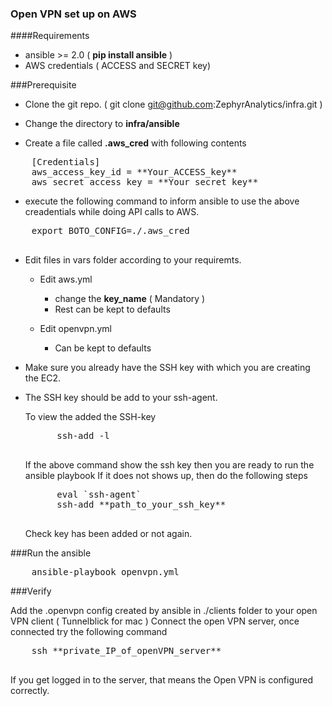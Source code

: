 ### Open VPN set up on AWS

####Requirements 

  * ansible >= 2.0 ( **pip install ansible** )
  * AWS credentials ( ACCESS and SECRET key)

###Prerequisite

* Clone the git repo. ( git clone git@github.com:ZephyrAnalytics/infra.git )

* Change the directory to **infra/ansible**

* Create a file called **.aws_cred** with following contents

<pre>
	[Credentials]
	aws_access_key_id = **Your_ACCESS_key**
	aws_secret_access_key = **Your_secret_key**
</pre>

* execute the following command to inform ansible to use the above creadentials while doing API calls to AWS.

<pre>
	export BOTO_CONFIG=./.aws_cred

</pre>

* Edit files in vars folder according to your requiremts. 

	*  Edit aws.yml 
	   * change the **key_name** ( Mandatory )
	   * Rest can be kept to defaults

	* Edit openvpn.yml
	   * Can be  kept to defaults

* Make sure you already have the SSH key with which you are creating the EC2.

* The SSH key should be add to your ssh-agent.

   To view the added the SSH-key 

   <pre>
   		ssh-add -l 
   </pre>

   If the above command show the ssh key then you are ready to run the ansible playbook
   If it does not shows up, then do the following steps

   <pre>
   		eval `ssh-agent`
   		ssh-add **path_to_your_ssh_key**
   </pre>

	Check key has been added or not again.

###Run the ansible 

<pre>
	ansible-playbook openvpn.yml
</pre>


###Verify 

  Add the .openvpn config created by ansible in ./clients folder to your open VPN client ( Tunnelblick for mac )
  Connect the open VPN server, once connected try the following command
  
  <pre>
  	ssh **private_IP_of_openVPN_server**
  </pre>
  
  If you get logged in to the server, that means the Open VPN is configured correctly.
  
  
